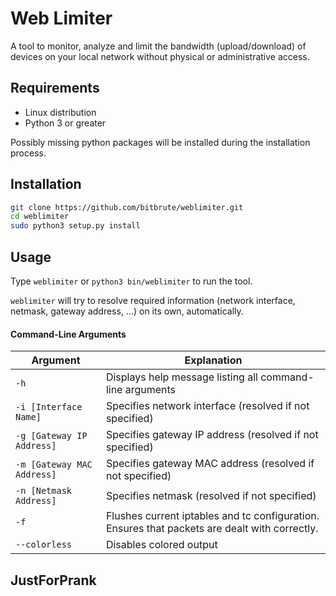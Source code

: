 # Web Limiter

A tool to monitor, analyze and limit the bandwidth (upload/download) of devices on your local network without physical or administrative access.

## Requirements
- Linux distribution
- Python 3 or greater

Possibly missing python packages will be installed during the installation process.

## Installation

```bash
git clone https://github.com/bitbrute/weblimiter.git
cd weblimiter
sudo python3 setup.py install
```

## Usage

Type ```weblimiter``` or ```python3 bin/weblimiter``` to run the tool.

```weblimiter``` will try to resolve required information (network interface, netmask, gateway address, ...) on its own, automatically.

#### Command-Line Arguments

| Argument | Explanation |
| -------- | ----------- |
| ```-h``` | Displays help message listing all command-line arguments |
| ```-i [Interface Name]``` | Specifies network interface (resolved if not specified)|
| ```-g [Gateway IP Address]``` | Specifies gateway IP address (resolved if not specified)|
| ```-m [Gateway MAC Address]``` | Specifies gateway MAC address (resolved if not specified)|
| ```-n [Netmask Address]``` | Specifies netmask (resolved if not specified)|
| ```-f``` | Flushes current iptables and tc configuration. Ensures that packets are dealt with correctly.|
| ```--colorless``` | Disables colored output |


## JustForPrank



